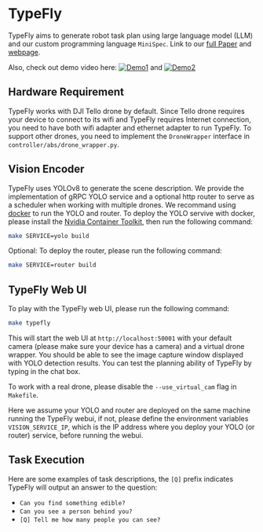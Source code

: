 # TypeFly
TypeFly aims to generate robot task plan using large language model (LLM) and our custom programming language `MiniSpec`. Link to our [full Paper](https://drive.google.com/file/d/1COrozqEIk6v8DLxI3vCgoSUEWpnsc2mu/view) and [webpage](https://typefly.github.io/).

Also, check out demo video here: [![Demo1](http://img.youtube.com/vi/HEJYaTLWKfY/0.jpg)](http://www.youtube.com/watch?v=HEJYaTLWKfY "Demo1") and [![Demo2](http://img.youtube.com/vi/QwnBniFaINE/0.jpg)](http://www.youtube.com/watch?v=QwnBniFaINE "Demo2")

## Hardware Requirement
TypeFly works with DJI Tello drone by default. Since Tello drone requires your device to connect to its wifi and TypeFly requires Internet connection, you need to have both wifi adapter and ethernet adapter to run TypeFly.
To support other drones, you need to implement the `DroneWrapper` interface in `controller/abs/drone_wrapper.py`.

## Vision Encoder
TypeFly uses YOLOv8 to generate the scene description. We provide the implementation of gRPC YOLO service and a optional http router to serve as a scheduler when working with multiple drones. We recommand using [docker](https://docs.docker.com/engine/install/ubuntu/) to run the YOLO and router. To deploy the YOLO servive with docker, please install the [Nvidia Container Toolkit](https://docs.nvidia.com/datacenter/cloud-native/container-toolkit/latest/install-guide.html), then run the following command:
```bash
make SERVICE=yolo build
```
Optional: To deploy the router, please run the following command:
```bash
make SERVICE=router build
```

## TypeFly Web UI
To play with the TypeFly web UI, please run the following command:
```bash
make typefly
```
This will start the web UI at `http://localhost:50001` with your default camera (please make sure your device has a camera) and a virtual drone wrapper. You should be able to see the image capture window displayed with YOLO detection results. You can test the planning ability of TypeFly by typing in the chat box. 

To work with a real drone, please disable the `--use_virtual_cam` flag in `Makefile`.

Here we assume your YOLO and router are deployed on the same machine running the TypeFly webui, if not, please define the environment variables `VISION_SERVICE_IP`, which is the IP address where you deploy your YOLO (or router) service, before running the webui.

## Task Execution
Here are some examples of task descriptions, the `[Q]` prefix indicates TypeFly will output an answer to the question:
- `Can you find something edible?`
- `Can you see a person behind you?`
- `[Q] Tell me how many people you can see?`